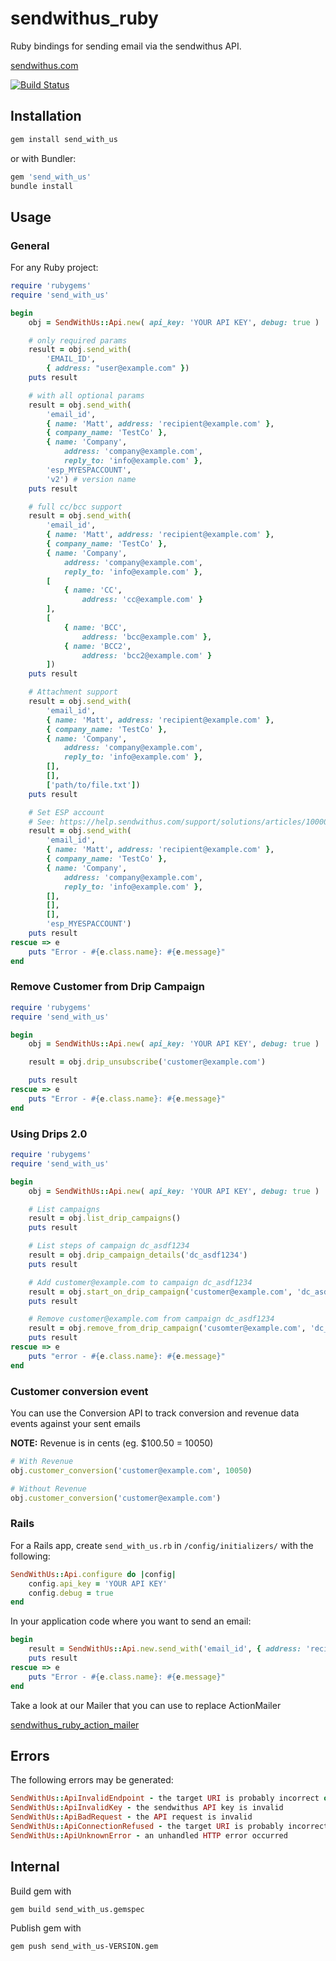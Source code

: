 # sendwithus_ruby

Ruby bindings for sending email via the sendwithus API.

[sendwithus.com](http://sendwithus.com)

[![Build Status](https://api.travis-ci.org/sendwithus/sendwithus_ruby.png)](https://travis-ci.org/sendwithus/sendwithus_ruby)

## Installation

```bash
gem install send_with_us
```

or with Bundler:

```bash
gem 'send_with_us'
bundle install
```

## Usage

### General

For any Ruby project:
```ruby
require 'rubygems'
require 'send_with_us'

begin
    obj = SendWithUs::Api.new( api_key: 'YOUR API KEY', debug: true )

    # only required params
    result = obj.send_with(
        'EMAIL_ID',
        { address: "user@example.com" })
    puts result

    # with all optional params
    result = obj.send_with(
        'email_id',
        { name: 'Matt', address: 'recipient@example.com' },
        { company_name: 'TestCo' },
        { name: 'Company',
            address: 'company@example.com',
            reply_to: 'info@example.com' },
		'esp_MYESPACCOUNT',	
		'v2') # version name	
    puts result

    # full cc/bcc support
    result = obj.send_with(
        'email_id',
        { name: 'Matt', address: 'recipient@example.com' },
        { company_name: 'TestCo' },
        { name: 'Company',
            address: 'company@example.com',
            reply_to: 'info@example.com' },
        [
            { name: 'CC',
                address: 'cc@example.com' }
        ],
        [
            { name: 'BCC',
                address: 'bcc@example.com' },
            { name: 'BCC2',
                address: 'bcc2@example.com' }
        ])
    puts result

    # Attachment support
    result = obj.send_with(
        'email_id',
        { name: 'Matt', address: 'recipient@example.com' },
        { company_name: 'TestCo' },
        { name: 'Company',
            address: 'company@example.com',
            reply_to: 'info@example.com' },
        [],
        [],
        ['path/to/file.txt'])
    puts result

    # Set ESP account
    # See: https://help.sendwithus.com/support/solutions/articles/1000088976-set-up-and-use-multiple
    result = obj.send_with(
        'email_id',
        { name: 'Matt', address: 'recipient@example.com' },
        { company_name: 'TestCo' },
        { name: 'Company',
            address: 'company@example.com',
            reply_to: 'info@example.com' },
        [],
        [],
        [],
        'esp_MYESPACCOUNT')
    puts result
rescue => e
    puts "Error - #{e.class.name}: #{e.message}"
end
```

### Remove Customer from Drip Campaign
```ruby
require 'rubygems'
require 'send_with_us'

begin
    obj = SendWithUs::Api.new( api_key: 'YOUR API KEY', debug: true )

    result = obj.drip_unsubscribe('customer@example.com')

    puts result
rescue => e
    puts "Error - #{e.class.name}: #{e.message}"
end
```

### Using Drips 2.0

```ruby
require 'rubygems'
require 'send_with_us'

begin
    obj = SendWithUs::Api.new( api_key: 'YOUR API KEY', debug: true )

    # List campaigns
    result = obj.list_drip_campaigns()
    puts result

    # List steps of campaign dc_asdf1234
    result = obj.drip_campaign_details('dc_asdf1234')
    puts result

    # Add customer@example.com to campaign dc_asdf1234
    result = obj.start_on_drip_campaign('customer@example.com', 'dc_asdf1234', {location: 'Canada', total: '100.00'})
    puts result

    # Remove customer@example.com from campaign dc_asdf1234
    result = obj.remove_from_drip_campaign('cusomter@example.com', 'dc_asdf1234')
    puts result
rescue => e
    puts "error - #{e.class.name}: #{e.message}"
end
```

### Customer conversion event
You can use the Conversion API to track conversion and revenue data events against your sent emails

**NOTE:** Revenue is in cents (eg. $100.50 = 10050)

```ruby
# With Revenue
obj.customer_conversion('customer@example.com', 10050)

# Without Revenue
obj.customer_conversion('customer@example.com')
```

### Rails

For a Rails app, create `send_with_us.rb` in `/config/initializers/`
with the following:

```ruby
SendWithUs::Api.configure do |config|
    config.api_key = 'YOUR API KEY'
    config.debug = true
end
```

In your application code where you want to send an email:

```ruby
begin
    result = SendWithUs::Api.new.send_with('email_id', { address: 'recipient@example.com' }, { company_name: 'TestCo' })
    puts result
rescue => e
    puts "Error - #{e.class.name}: #{e.message}"
end
```

Take a look at our Mailer that you can use to replace ActionMailer

[sendwithus_ruby_action_mailer](https://github.com/sendwithus/sendwithus_ruby_action_mailer)


## Errors

The following errors may be generated:

```ruby
SendWithUs::ApiInvalidEndpoint - the target URI is probably incorrect or email_id is invalid
SendWithUs::ApiInvalidKey - the sendwithus API key is invalid
SendWithUs::ApiBadRequest - the API request is invalid
SendWithUs::ApiConnectionRefused - the target URI is probably incorrect
SendWithUs::ApiUnknownError - an unhandled HTTP error occurred
```


## Internal
Build gem with

```bash
gem build send_with_us.gemspec
```

Publish gem with

```bash
gem push send_with_us-VERSION.gem
```
